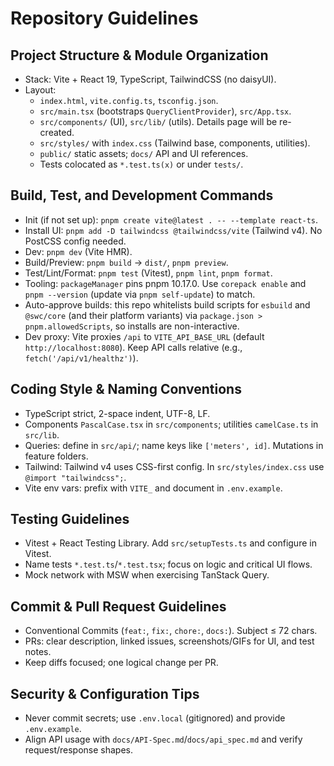 # Repository Guidelines

## Project Structure & Module Organization
- Stack: Vite + React 19, TypeScript, TailwindCSS (no daisyUI).
- Layout:
  - `index.html`, `vite.config.ts`, `tsconfig.json`.
  - `src/main.tsx` (bootstraps `QueryClientProvider`), `src/App.tsx`.
  - `src/components/` (UI), `src/lib/` (utils). Details page will be re-created.
  - `src/styles/` with `index.css` (Tailwind base, components, utilities).
  - `public/` static assets; `docs/` API and UI references.
  - Tests colocated as `*.test.ts(x)` or under `tests/`.

## Build, Test, and Development Commands
- Init (if not set up): `pnpm create vite@latest . -- --template react-ts`.
- Install UI: `pnpm add -D tailwindcss @tailwindcss/vite` (Tailwind v4). No PostCSS config needed.
- Dev: `pnpm dev` (Vite HMR).
- Build/Preview: `pnpm build` → `dist/`, `pnpm preview`.
- Test/Lint/Format: `pnpm test` (Vitest), `pnpm lint`, `pnpm format`.
- Tooling: `packageManager` pins pnpm 10.17.0. Use `corepack enable` and `pnpm --version` (update via `pnpm self-update`) to match.
- Auto-approve builds: this repo whitelists build scripts for `esbuild` and `@swc/core` (and their platform variants) via `package.json > pnpm.allowedScripts`, so installs are non-interactive.
 - Dev proxy: Vite proxies `/api` to `VITE_API_BASE_URL` (default `http://localhost:8080`). Keep API calls relative (e.g., `fetch('/api/v1/healthz')`).

## Coding Style & Naming Conventions
- TypeScript strict, 2-space indent, UTF-8, LF.
- Components `PascalCase.tsx` in `src/components`; utilities `camelCase.ts` in `src/lib`.
- Queries: define in `src/api/`; name keys like `['meters', id]`. Mutations in feature folders.
- Tailwind: Tailwind v4 uses CSS-first config. In `src/styles/index.css` use `@import "tailwindcss";`.
- Vite env vars: prefix with `VITE_` and document in `.env.example`.

## Testing Guidelines
- Vitest + React Testing Library. Add `src/setupTests.ts` and configure in Vitest.
- Name tests `*.test.ts`/`*.test.tsx`; focus on logic and critical UI flows.
- Mock network with MSW when exercising TanStack Query.

## Commit & Pull Request Guidelines
- Conventional Commits (`feat:`, `fix:`, `chore:`, `docs:`). Subject ≤ 72 chars.
- PRs: clear description, linked issues, screenshots/GIFs for UI, and test notes.
- Keep diffs focused; one logical change per PR.

## Security & Configuration Tips
- Never commit secrets; use `.env.local` (gitignored) and provide `.env.example`.
- Align API usage with `docs/API-Spec.md`/`docs/api_spec.md` and verify request/response shapes.
